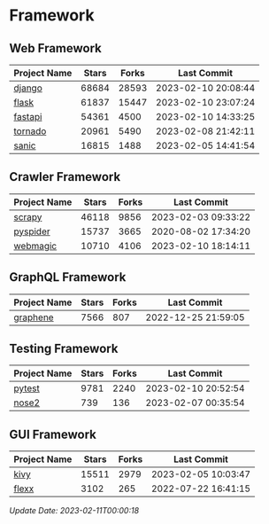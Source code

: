 # Framework

## Web Framework
| Project Name | Stars | Forks | Last Commit |
| ------------ | ----- | ----- | ----------- |
| [django](https://github.com/django/django) | 68684 | 28593 | 2023-02-10 20:08:44 |
| [flask](https://github.com/pallets/flask) | 61837 | 15447 | 2023-02-10 23:07:24 |
| [fastapi](https://github.com/tiangolo/fastapi) | 54361 | 4500 | 2023-02-10 14:33:25 |
| [tornado](https://github.com/tornadoweb/tornado) | 20961 | 5490 | 2023-02-08 21:42:11 |
| [sanic](https://github.com/sanic-org/sanic) | 16815 | 1488 | 2023-02-05 14:41:54 |

## Crawler Framework
| Project Name | Stars | Forks | Last Commit |
| ------------ | ----- | ----- | ----------- |
| [scrapy](https://github.com/scrapy/scrapy) | 46118 | 9856 | 2023-02-03 09:33:22 |
| [pyspider](https://github.com/binux/pyspider) | 15737 | 3665 | 2020-08-02 17:34:20 |
| [webmagic](https://github.com/code4craft/webmagic) | 10710 | 4106 | 2023-02-10 18:14:11 |

## GraphQL Framework
| Project Name | Stars | Forks | Last Commit |
| ------------ | ----- | ----- | ----------- |
| [graphene](https://github.com/graphql-python/graphene) | 7566 | 807 | 2022-12-25 21:59:05 |

## Testing Framework
| Project Name | Stars | Forks | Last Commit |
| ------------ | ----- | ----- | ----------- |
| [pytest](https://github.com/pytest-dev/pytest) | 9781 | 2240 | 2023-02-10 20:52:54 |
| [nose2](https://github.com/nose-devs/nose2) | 739 | 136 | 2023-02-07 00:35:54 |

## GUI Framework
| Project Name | Stars | Forks | Last Commit |
| ------------ | ----- | ----- | ----------- |
| [kivy](https://github.com/kivy/kivy) | 15511 | 2979 | 2023-02-05 10:03:47 |
| [flexx](https://github.com/flexxui/flexx) | 3102 | 265 | 2022-07-22 16:41:15 |

*Update Date: 2023-02-11T00:00:18*